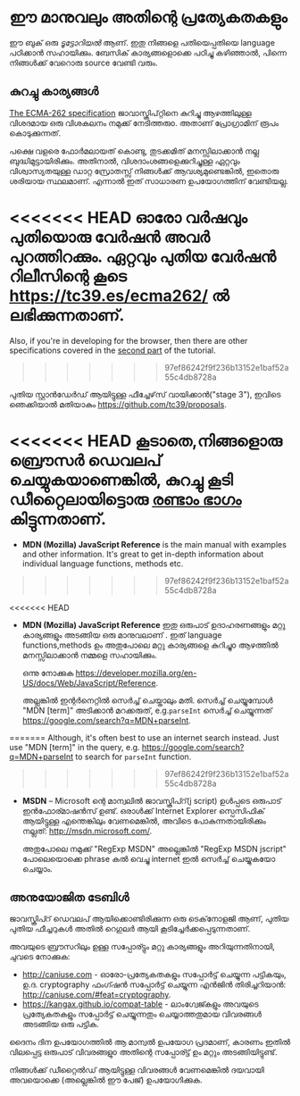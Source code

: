 

# ഈ മാനുവലും അതിന്റെ പ്രത്യേകതകളും

ഈ ബുക് ഒരു *ടൂട്ടോറിയൽ* ആണ്. ഇതു നിങ്ങളെ പതിയെപ്പതിയെ language പഠിക്കാൻ സഹായിക്കും. ബേസിക് കാര്യങ്ങളൊക്കെ പഠിച്ചു കഴിഞ്ഞാൽ, പിന്നെ നിങ്ങൾക്ക് വേറൊരു source വേണ്ടി വരും.

## കുറച്ചു കാര്യങ്ങൾ

[The ECMA-262 specification](https://www.ecma-international.org/publications/standards/Ecma-262.htm) ജാവാസ്ക്രിപ്റ്റിനെ കുറിച്ചു ആഴത്തിലുള്ള വിശദമായ ഒരു വിശകലനം നമുക്ക് നേടിത്തരുo. അതാണ് പ്രോഗ്രാമിന് രൂപം കൊടുക്കുന്നത്.


പക്ഷെ വളരെ ഫോർമലായത് കൊണ്ടു, തുടക്കമിത് മനസ്സിലാക്കാൻ നല്ല ബുദ്ധിമുട്ടായിരിക്കും. അതിനാൽ, വിശദാംശങ്ങളെക്കുറിച്ചുള്ള ഏറ്റവും വിശ്വാസ്യതയുള്ള ഡാറ്റ സ്രോതസ്സ് നിങ്ങൾക്ക് ആവശ്യമുണ്ടെങ്കിൽ, ഇതൊരു ശരിയായ സ്ഥലമാണ്. എന്നാൽ ഇത് സാധാരണ ഉപയോഗത്തിന് വേണ്ടിയല്ല.

<<<<<<< HEAD
ഓരോ വർഷവും പുതിയൊരു വേർഷൻ അവർ പുറത്തിറക്കും. ഏറ്റവും പുതിയ വേർഷൻ റിലീസിന്റെ കൂടെ <https://tc39.es/ecma262/> ൽ ലഭിക്കുന്നതാണ്.
=======
Also, if you're in developing for the browser, then there are other specifications covered in the [second part](info:browser-environment) of the tutorial.
>>>>>>> 97ef86242f9f236b13152e1baf52a55c4db8728a

പുതിയ സ്റ്റാൻഡേർഡ് ആയിട്ടുള്ള ഫീച്ചേഴ്‌സ് വായിക്കാൻ("stage 3"), ഇവിടെ ഞെക്കിയാൽ മതിയാകും <https://github.com/tc39/proposals>.

<<<<<<< HEAD
കൂടാതെ,നിങ്ങളൊരു ബ്രൌസർ ഡെവലപ്‌ ചെയ്യുകയാണെങ്കിൽ, കുറച്ചു കൂടി ഡീറ്റൈലായിട്ടൊരു [രണ്ടാം ഭാഗം](info:browser-environment) കിട്ടുന്നതാണ്.
=======
- **MDN (Mozilla) JavaScript Reference** is the main manual with examples and other information. It's great to get in-depth information about individual language functions, methods etc.
>>>>>>> 97ef86242f9f236b13152e1baf52a55c4db8728a


<<<<<<< HEAD
- **MDN (Mozilla) JavaScript Reference** ഇതു ഒരുപാട് ഉദാഹരണങ്ങളും മറ്റു കാര്യങ്ങളും അടങ്ങിയ ഒരു മാനുവലാണ് . ഇത് language functions,methods ഉം അതുപോലെ മറ്റു കാര്യങ്ങളെ കുറിച്ചുo ആഴത്തിൽ മനസ്സിലാക്കാൻ നമ്മളെ സഹായിക്കും.

    ഒന്നു നോക്കുക <https://developer.mozilla.org/en-US/docs/Web/JavaScript/Reference>.

    അല്ലങ്കിൽ ഇന്റർനെറ്റിൽ സെർച്ച് ചെയ്താലും മതി. സെർച്ച് ചെയ്യുമ്പോൾ "MDN [term]" അടിക്കാൻ മറക്കരുത്, e.g.`parseInt` സെർച്ച് ചെയ്യുന്നത് <https://google.com/search?q=MDN+parseInt>.

=======
Although, it's often best to use an internet search instead. Just use "MDN [term]" in the query, e.g. <https://google.com/search?q=MDN+parseInt> to search for `parseInt` function.
>>>>>>> 97ef86242f9f236b13152e1baf52a55c4db8728a

- **MSDN** – Microsoft ന്റെ മാന്വലിൽ ജാവസ്ക്രിപ്റ്(j script) ഉൾപ്പടെ ഒരുപാട് ഇൻഫോര്മാഷൻസ് ഉണ്ട്. ഒരാൾക്ക് Internet Explorer സ്പെസിഫിക് ആയിട്ടുള്ള എന്തെങ്കിലും വേണമെങ്കിൽ, അവിടെ പോകുന്നതായിരിക്കും നല്ലത്: <http://msdn.microsoft.com/>.

    അതുപോലെ നമുക്ക് "RegExp MSDN" അല്ലെങ്കിൽ "RegExp MSDN jscript" പോലെയൊക്കെ phrase കൽ വെച്ചു internet ഇൽ സെർച്ച് ചെയ്യുകയോ ചെയ്യാം.

## അനുയോജിത ടേബിൾ

ജാവസ്ക്രിപ്റ് ഡെവലപ്‌ ആയിക്കൊണ്ടിരിക്കുന്ന ഒരു ടെക്‌നോളജി ആണ്, പുതിയ പുതിയ ഫീച്ചറുകൾ അതിൽ റെഗുലർ ആയി കൂടിച്ചേർക്കപ്പെടുന്നതാണ്.

അവയുടെ ബ്രൗസറിലും ഉള്ള സപ്പോര്ട്ടും മറ്റു കാര്യങ്ങളും അറിയുന്നതിനായി, ചുവടെ നോക്കുക:

- <http://caniuse.com> - ഓരോ-പ്രത്യേകതകളും സപ്പോർട്ട് ചെയ്യുന്ന പട്ടികയും, ഉ.ദ. cryptography ഫംഗ്ഷൻ സപ്പോർട്ട് ചെയ്യുന്ന എൻജിൻ തിരിച്ചറിയാൻ: <http://caniuse.com/#feat=cryptography>.
- <https://kangax.github.io/compat-table> - ലാംഗ്വേജ്കളും അവയുടെ പ്രത്യേകതകളും സപ്പോർട്ട് ചെയ്യുന്നതും ചെയ്യാത്തതുമായ വിവരങ്ങൾ അടങ്ങിയ ഒരു പട്ടിക.

ദൈനം ദിന ഉപയോഗത്തിൽ ആ മാന്വൽ ഉപയോഗ പ്രദമാണ്, കാരണം ഇതിൽ വിലപ്പെട്ട ഒരുപാട് വിവരങ്ങളുo അതിന്റെ സപ്പോര്ട്ട് ഉം മറ്റും അടങ്ങിയിട്ടുണ്ട്.

നിങ്ങൾക്ക് ഡീറ്റൈൽഡ് ആയിട്ടുള്ള വിവരങ്ങൾ വേണമെങ്കിൽ ദയവായി അവയൊക്കെ (അല്ലെങ്കിൽ ഈ പേജ്) ഉപയോഗിക്കുക.
